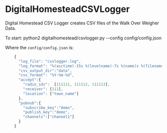 # DigitalHomesteadCSVLogger
Digital Homestead CSV Logger creates CSV files of the Walk Over Weigher Data.

To start:
    python2 digitalhomestead/csvlogger.py --config config/config.json
    
Where the `config/config.json` is:
```javascript
    {
      "log_file": "csvlogger.log",
      "log_format": "%(asctime)-15s %(levelname)-7s %(name)s %(filename)s:%(funcName)s:%(lineno)d - %(message)s",
      "csv_output_dir":"data",
      "csv_format": "%Y-%m-%d",
      "accept":{
        "radio_ids":  [111111, 111112, 111113],
        "receiver": [111],
        "location": ["town_name"]
      },
      "pubnub":{
        "subscribe_key":"demo",
        "publish_key":"demo",
        "channels":["channel1"]
      }
    }
```